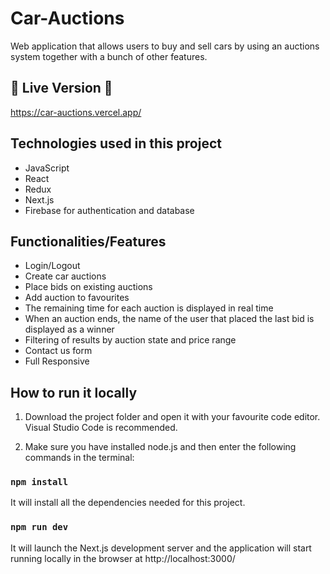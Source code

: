 # Car-Auctions

Web application that allows users to buy and sell cars by using an auctions system together with a bunch of other features.

## 🚀 Live Version 🚀

https://car-auctions.vercel.app/


## Technologies used in this project

* JavaScript
* React
* Redux
* Next.js
* Firebase for authentication and database

## Functionalities/Features

* Login/Logout
* Create car auctions
* Place bids on existing auctions
* Add auction to favourites
* The remaining time for each auction is displayed in real time
* When an auction ends, the name of the user that placed the last bid is displayed as a winner
* Filtering of results by auction state and price range
* Contact us form
* Full Responsive

## How to run it locally

1. Download the project folder and open it with your favourite code editor. Visual Studio Code is recommended.

2. Make sure you have installed node.js and then enter the following commands in the terminal:

### `npm install`

It will install all the dependencies needed for this project.

### `npm run dev`
It will launch the Next.js development server and the application will start running locally in the browser at http://localhost:3000/
